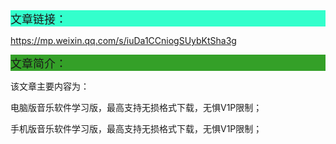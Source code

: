 <div style="background-color:#33ffcc;font-size:18px">文章链接：</div>



<a href="https://mp.weixin.qq.com/s/iuDa1CCniogSUybKtSha3g" >https://mp.weixin.qq.com/s/iuDa1CCniogSUybKtSha3g</a>



<div style="background-color:RGB(52,160,40);font-size:18px">文章简介：</div>

该文章主要内容为：

电脑版音乐软件学习版，最高支持无损格式下载，无惧V1P限制；

手机版音乐软件学习版，最高支持无损格式下载，无惧V1P限制；

